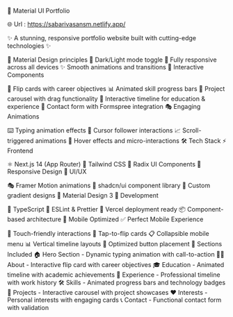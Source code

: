 🚀 Material UI Portfolio

🌐 Url : https://sabarivasansm.netlify.app/

✨ A stunning, responsive portfolio website built with cutting-edge technologies ✨

🎨 Material Design principles 🌙 Dark/Light mode toggle 📱 Fully responsive across all devices ✨ Smooth animations and transitions 🔧 Interactive Components

🔄 Flip cards with career objectives 📊 Animated skill progress bars 🎠 Project carousel with drag functionality 📅 Interactive timeline for education & experience 📝 Contact form with Formspree integration 🎭 Engaging Animations

⌨️ Typing animation effects 🎯 Cursor follower interactions 📈 Scroll-triggered animations 🎪 Hover effects and micro-interactions 🛠️ Tech Stack ⚡ Frontend

⚛️ Next.js 14 (App Router) 🎨 Tailwind CSS 🧩 Radix UI Components 📱 Responsive Design 🎪 UI/UX

🎭 Framer Motion animations 🎨 shadcn/ui component library 🌈 Custom gradient designs 📐 Material Design 3 🔧 Development

📝 TypeScript 🎯 ESLint & Prettier 🚀 Vercel deployment ready 📦 Component-based architecture 📱 Mobile Optimized ✅ Perfect Mobile Experience

📱 Touch-friendly interactions 🔄 Tap-to-flip cards 📋 Collapsible mobile menu 📊 Vertical timeline layouts 🎯 Optimized button placement 🎨 Sections Included 🏠 Hero Section - Dynamic typing animation with call-to-action 👨‍💻 About - Interactive flip card with career objectives 🎓 Education - Animated timeline with academic achievements 💼 Experience - Professional timeline with work history 🛠️ Skills - Animated progress bars and technology badges 🚀 Projects - Interactive carousel with project showcases ❤️ Interests - Personal interests with engaging cards 📞 Contact - Functional contact form with validation
